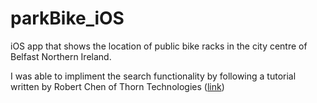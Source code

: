 # parkBike_iOS
iOS app that shows the location of public bike racks in the city centre of Belfast Northern Ireland.

I was able to impliment the search functionality by following a tutorial written by Robert Chen of Thorn Technologies ([link](https://www.thorntech.com/2016/01/how-to-search-for-location-using-apples-mapkit/))
